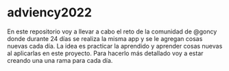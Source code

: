 # adviency2022
En este repositorio voy a llevar a cabo el reto de la comunidad de @goncy donde durante 24 días se realiza la misma app y se le agregan cosas nuevas cada día. La idea es practicar la aprendido y aprender cosas nuevas al aplicarlas en este proyecto. Para hacerlo más detallado voy a estar creando una una rama para cada día.

